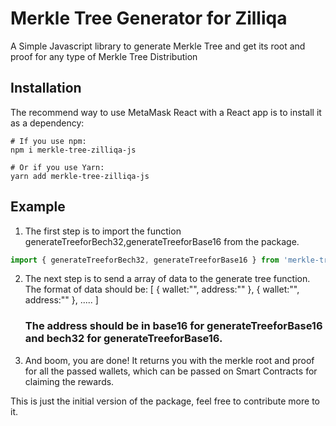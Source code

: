 # Merkle Tree Generator for Zilliqa

A Simple Javascript library to generate Merkle Tree and get its root and proof for any type of Merkle Tree Distribution

## Installation

The recommend way to use MetaMask React with a React app is to install it as a dependency:

```shell
# If you use npm:
npm i merkle-tree-zilliqa-js

# Or if you use Yarn:
yarn add merkle-tree-zilliqa-js
```

## Example

1. The first step is to import the function generateTreeforBech32,generateTreeforBase16 from the package.

```javascript
import { generateTreeforBech32, generateTreeforBase16 } from 'merkle-tree-zilliqa-js';
```

2. The next step is to send a array of data to the generate tree function. The format of data should be:
   [
   {
   wallet:"",
   address:""
   },
   {
   wallet:"",
   address:""
   },
   .....
   ]

   ### The address should be in base16 for generateTreeforBase16 and bech32 for generateTreeforBase16.

3. And boom, you are done! It returns you with the merkle root and proof for all the passed wallets, which can be passed on Smart Contracts for claiming the rewards.

This is just the initial version of the package, feel free to contribute more to it.
